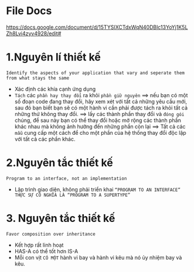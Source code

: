 # File Docs
https://docs.google.com/document/d/15TYSIXCTdxWqN40DBlc13YoYj1K5LZh8Lvi4zyv4928/edit#

# 1.Nguyên lí thiết kế 
`Identify the aspects of your application that vary and seperate them from what stays the same`
- Xác định các khía cạnh ứng dụng 
- `Tách` các `phần hay thay đổi` ra khỏi `phần giữ nguyên`
==>  nếu bạn có một số đoạn code đang thay đổi, hãy xem xét với tất cả những yêu cầu mới, sau đó bạn biết bạn sẽ có một hành vi cần phải được tách ra khỏi tất cả những thứ không thay đổi.
==>  lấy các thành phần thay đổi và `đóng gói` chúng, để sau này bạn có thể thay đổi hoặc mở rộng các thành phần khác nhau mà không ảnh hưởng đến những phần còn lại
==> Tất cả các `mẫu` cung cấp một cách để cho một phần của hệ thống thay đổi độc lập với tất cả các phần khác.

# 2.Nguyên tắc thiết kế 
`Program to an interface, not an implementation`
- Lập trình giao diện, không phải triển khai 
`“PROGRAM TO AN INTERFACE” THỰC SỰ CÓ NGHĨA LÀ “PROGRAM TO A SUPERTYPE”`

# 3. Nguyên tắc thiết kế 
`Favor composition over inheritance `
- Kết hợp rất linh hoạt
- HAS-A có thể tốt hơn IS-A  
- Mỗi con vịt `CÓ MỘT` hành vi bay và hành vi kêu mà nó ủy nhiệm bay và kêu.